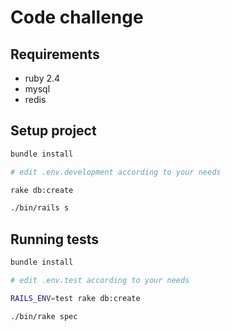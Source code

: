 # Code challenge

## Requirements

- ruby 2.4
- mysql
- redis

## Setup project

```bash
bundle install

# edit .env.development according to your needs

rake db:create

./bin/rails s
```

## Running tests

```bash
bundle install

# edit .env.test according to your needs

RAILS_ENV=test rake db:create

./bin/rake spec
```
